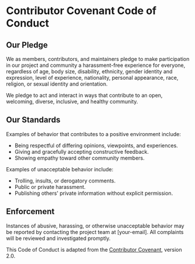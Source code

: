 # Contributor Covenant Code of Conduct

## Our Pledge

We as members, contributors, and maintainers pledge to make participation in our project and community a harassment-free experience for everyone, regardless of age, body size, disability, ethnicity, gender identity and expression, level of experience, nationality, personal appearance, race, religion, or sexual identity and orientation.

We pledge to act and interact in ways that contribute to an open, welcoming, diverse, inclusive, and healthy community.

## Our Standards

Examples of behavior that contributes to a positive environment include:

- Being respectful of differing opinions, viewpoints, and experiences.
- Giving and gracefully accepting constructive feedback.
- Showing empathy toward other community members.

Examples of unacceptable behavior include:

- Trolling, insults, or derogatory comments.
- Public or private harassment.
- Publishing others' private information without explicit permission.

## Enforcement

Instances of abusive, harassing, or otherwise unacceptable behavior may be reported by contacting the project team at [your-email]. All complaints will be reviewed and investigated promptly.

This Code of Conduct is adapted from the [Contributor Covenant](https://www.contributor-covenant.org), version 2.0.
